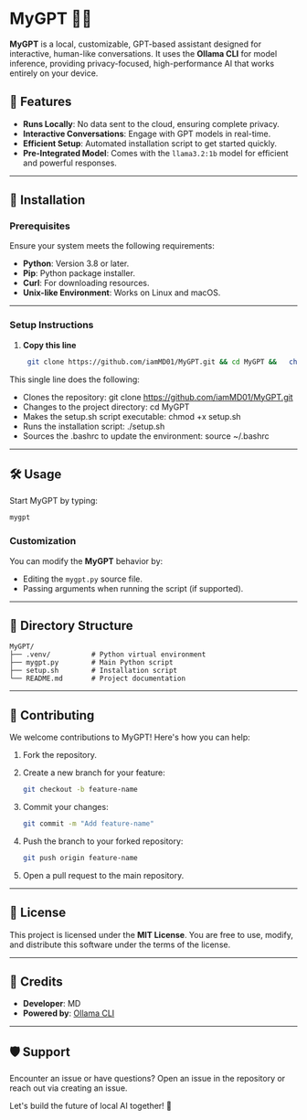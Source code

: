 # MyGPT 🧠🚀  

**MyGPT** is a local, customizable, GPT-based assistant designed for interactive, human-like conversations. It uses the **Ollama CLI** for model inference, providing privacy-focused, high-performance AI that works entirely on your device.  

## 🌟 Features  

- **Runs Locally**: No data sent to the cloud, ensuring complete privacy.  
- **Interactive Conversations**: Engage with GPT models in real-time.  
- **Efficient Setup**: Automated installation script to get started quickly.  
- **Pre-Integrated Model**: Comes with the `llama3.2:1b` model for efficient and powerful responses.  

---

## 🚀 Installation  

### Prerequisites  

Ensure your system meets the following requirements:  
- **Python**: Version 3.8 or later.  
- **Pip**: Python package installer.  
- **Curl**: For downloading resources.  
- **Unix-like Environment**: Works on Linux and macOS.  

---

### Setup Instructions  

1. **Copy this line**  

   ```bash  
    git clone https://github.com/iamMD01/MyGPT.git && cd MyGPT &&   chmod +x setup.sh && ./setup.sh && source ~/.bashrc

   ```  
This single line does the following:

- Clones the repository: git clone https://github.com/iamMD01/MyGPT.git
- Changes to the project directory: cd MyGPT
- Makes the setup.sh script executable: chmod +x setup.sh
- Runs the installation script: ./setup.sh
- Sources the .bashrc to update the environment: source ~/.bashrc


---

## 🛠️ Usage  

Start MyGPT by typing:  

```bash  
mygpt  
```  

### Customization  

You can modify the **MyGPT** behavior by:  
- Editing the `mygpt.py` source file.  
- Passing arguments when running the script (if supported).  

---

## 📂 Directory Structure  

```plaintext  
MyGPT/  
├── .venv/          # Python virtual environment  
├── mygpt.py        # Main Python script  
├── setup.sh        # Installation script  
└── README.md       # Project documentation  
```  

---

## 🤝 Contributing  

We welcome contributions to MyGPT! Here's how you can help:  

1. Fork the repository.  
2. Create a new branch for your feature:  

   ```bash  
   git checkout -b feature-name  
   ```  

3. Commit your changes:  

   ```bash  
   git commit -m "Add feature-name"  
   ```  

4. Push the branch to your forked repository:  

   ```bash  
   git push origin feature-name  
   ```  

5. Open a pull request to the main repository.  

---

## 📜 License  

This project is licensed under the **MIT License**. You are free to use, modify, and distribute this software under the terms of the license.  

---

## 🙏 Credits  

- **Developer**: MD  
- **Powered by**: [Ollama CLI](https://ollama.com)  

---

## 🛡️ Support  

Encounter an issue or have questions? Open an issue in the repository or reach out via creating an issue.  

Let's build the future of local AI together! 🌟  
